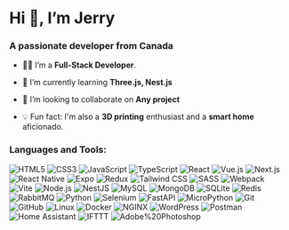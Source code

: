 # Hi 👋, I’m Jerry

### A passionate developer from Canada

- 👨‍💼 I’m a **Full-Stack Developer**.

- 🌱 I’m currently learning **Three.js, Nest.js**

- 👯 I’m looking to collaborate on **Any project**

- 💡 Fun fact: I'm also a **3D printing** enthusiast and a **smart home** aficionado.

### Languages and Tools:

![HTML5](https://img.shields.io/badge/HTML5-E34F26?style=for-the-badge&logo=HTML5&logoColor=white) ![CSS3](https://img.shields.io/badge/CSS3-1572B6?style=for-the-badge&logo=CSS3&logoColor=white) ![JavaScript](https://img.shields.io/badge/JavaScript-F7DF1E?style=for-the-badge&logo=JavaScript&logoColor=black) ![TypeScript](https://img.shields.io/badge/TypeScript-3178C6?style=for-the-badge&logo=TypeScript&logoColor=white) ![React](https://img.shields.io/badge/-ReactJs-61DAFB?logo=react&logoColor=white&style=for-the-badge) ![Vue.js](https://img.shields.io/badge/Vue.js-4FC08D?style=for-the-badge&logo=Vue.js&logoColor=white) ![Next.js](https://img.shields.io/badge/Next.js-white?style=for-the-badge&logo=Next.js&logoColor=000000) ![React Native](https://img.shields.io/badge/React%20Native-2f2f2f?style=for-the-badge&logo=React&logoColor=61DAFB) ![Expo](https://img.shields.io/badge/Expo-000020?style=for-the-badge&logo=Expo&logoColor=white) ![Redux](https://img.shields.io/badge/Redux-764ABC?style=for-the-badge&logo=Redux&logoColor=white) ![Tailwind CSS](https://img.shields.io/badge/Tailwind%20CSS-0b1121?style=for-the-badge&logo=Tailwind%20CSS&logoColor=06B6D4) ![SASS](https://img.shields.io/badge/sass-CC6699?style=for-the-badge&logo=sass&logoColor=white) ![Webpack](https://img.shields.io/badge/Webpack-8DD6F9?style=for-the-badge&logo=Webpack&logoColor=1c77bf) ![Vite](https://img.shields.io/badge/Vite-646CFF?style=for-the-badge&logo=Vite&logoColor=ffc920) ![Node.js](https://img.shields.io/badge/Node.js-339933?style=for-the-badge&logo=Node.js&logoColor=white) ![NestJS](https://img.shields.io/badge/nestjs-E0234E?style=for-the-badge&logo=nestjs&logoColor=white) ![MySQL](https://img.shields.io/badge/mysql-4479A1?style=for-the-badge&logo=mysql&logoColor=white) ![MongoDB](https://img.shields.io/badge/mongodb-47A248?style=for-the-badge&logo=mongodb&logoColor=001e2b) ![SQLite](https://img.shields.io/badge/SQLite-003B57?style=for-the-badge&logo=SQLite&logoColor=white) ![Redis](https://img.shields.io/badge/redis-FF4438?style=for-the-badge&logo=redis&logoColor=white) ![RabbitMQ](https://img.shields.io/badge/rabbitmq-FF6600?style=for-the-badge&logo=rabbitmq&logoColor=white) ![Python](https://img.shields.io/badge/python-3776AB?style=for-the-badge&logo=python&logoColor=f7d34b) ![Selenium](https://img.shields.io/badge/Selenium-d2d2d2?style=for-the-badge&logo=Selenium&logoColor=43B02A) ![FastAPI](https://img.shields.io/badge/FastAPI-009688?style=for-the-badge&logo=FastAPI&logoColor=white) ![MicroPython](https://img.shields.io/badge/MicroPython-white?style=for-the-badge&logo=MicroPython&logoColor=2B2728) ![Git](https://img.shields.io/badge/Git-F05032?style=for-the-badge&logo=Git&logoColor=3d2d00) ![GitHub](https://img.shields.io/badge/GitHub-181717?style=for-the-badge&logo=GitHub&logoColor=white) ![Linux](https://img.shields.io/badge/Linux-FCC624?style=for-the-badge&logo=Linux&logoColor=black) ![Docker](https://img.shields.io/badge/docker-2496ED?style=for-the-badge&logo=docker&logoColor=white) ![NGINX](https://img.shields.io/badge/NGINX-009639?style=for-the-badge&logo=NGINX&logoColor=white) ![WordPress](https://img.shields.io/badge/WordPress-21759B?style=for-the-badge&logo=WordPress&logoColor=white) ![Postman](https://img.shields.io/badge/postman-FF6C37?style=for-the-badge&logo=Postman&logoColor=white) ![Home Assistant](https://img.shields.io/badge/Home%20Assistant-41BDF5?style=for-the-badge&logo=Home%20Assistant&logoColor=white) ![IFTTT](https://img.shields.io/badge/IFTTT-0099ff?style=for-the-badge&logo=IFTTT&logoColor=black) ![Adobe%20Photoshop](https://img.shields.io/badge/Adobe%20Photoshop-31a7fd?style=for-the-badge&logo=Adobe%20Photoshop&logoColor=001e36)
